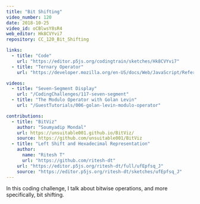 ```yaml
---
title: "Bit Shifting"
video_number: 120
date: 2018-10-25
video_id: oCBlwsY8sR4
web_editor: Hk8CVYvi7
repository: CC_120_Bit_Shifting

links:
  - title: "Code"
    url: "https://editor.p5js.org/codingtrain/sketches/Hk8CVYvi7"
  - title: "Ternary Operator"
    url: "https://developer.mozilla.org/en-US/docs/Web/JavaScript/Reference/Operators/Conditional_Operator"

videos:
  - title: "Seven-Segment Display"
    url: "/CodingChallenges/117-seven-segment"
  - title: "The Modulo Operator with Golan Levin"
    url: "/GuestTutorials/006-golan-levin-modulo-operator"

contributions:
  - title: "BitViz"
    author: "Soumyadip Mondal"
    url: https://unsuitable001.github.io/BitViz/
    source: https://github.com/unsuitable001/BitViz
  - title: "Left Shift and Hexadecimal Representation"
    author:
      name: "Ritesh T"
      url: "https://github.com/ritesh-dt"
    url: "https://editor.p5js.org/ritesh-dt/full/ufEpfsq_J"
    source: "https://editor.p5js.org/ritesh-dt/sketches/ufEpfsq_J"    
---
```


In this coding challenge, I talk about bitwise operations, and more specifically, bit shifting.
